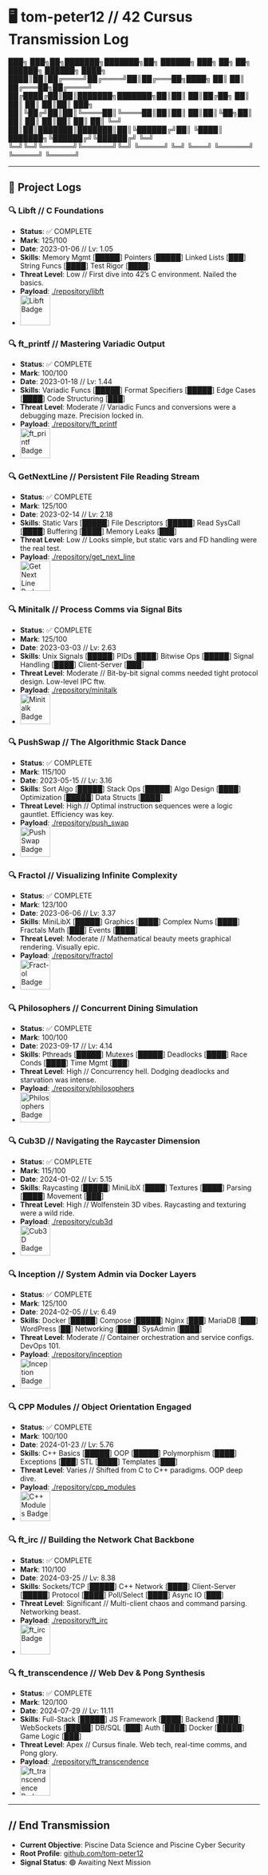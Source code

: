 # 🖥️ tom-peter12 // 42 Cursus Transmission Log


███╗   ███╗██╗███████╗███████╗██╗ ██████╗ ███╗   ██╗    ██╗      ██████╗  ██████╗ 
████╗ ████║██║██╔════╝██╔════╝██║██╔═══██╗████╗  ██║    ██║     ██╔═══██╗██╔════╝ 
██╔████╔██║██║███████╗███████╗██║██║   ██║██╔██╗ ██║    ██║     ██║   ██║██║  ███╗
██║╚██╔╝██║██║╚════██║╚════██║██║██║   ██║██║╚██╗██║    ██║     ██║   ██║██║   ██║
██║ ╚═╝ ██║██║███████║███████║██║╚██████╔╝██║ ╚████║    ███████╗╚██████╔╝╚██████╔╝
╚═╝     ╚═╝╚═╝╚══════╝╚══════╝╚═╝ ╚═════╝ ╚═╝  ╚═══╝    ╚══════╝ ╚═════╝  ╚═════╝ 


---

## 🚀 Project Logs

### 🔍 Libft // C Foundations
- **Status**: ✅ COMPLETE
- **Mark**: 125/100
- **Date**: 2023-01-06 // Lv: 1.05
- **Skills**: Memory Mgmt [█████] Pointers [█████] Linked Lists [███] String Funcs [████] Test Rigor [████]
- **Threat Level**: Low // First dive into 42’s C environment. Nailed the basics.
- **Payload**: [./repository/libft](https://github.com/tom-peter12/01-libft)
- <img src="https://raw.githubusercontent.com/tom-peter12/tom-peter12/main/badges/libft.png" width="60" alt="Libft Badge">

### 🔍 ft_printf // Mastering Variadic Output
- **Status**: ✅ COMPLETE
- **Mark**: 100/100
- **Date**: 2023-01-18 // Lv: 1.44
- **Skills**: Variadic Funcs [█████] Format Specifiers [█████] Edge Cases [████] Code Structuring [███]
- **Threat Level**: Moderate // Variadic Funcs and conversions were a debugging maze. Precision locked in.
- **Payload**: [./repository/ft_printf](https://github.com/tom-peter12/02-ft_printf)
- <img src="https://raw.githubusercontent.com/tom-peter12/tom-peter12/main/badges/printf.png" width="60" alt="ft_printf Badge">

### 🔍 GetNextLine // Persistent File Reading Stream
- **Status**: ✅ COMPLETE
- **Mark**: 125/100
- **Date**: 2023-02-14 // Lv: 2.18
- **Skills**: Static Vars [█████] File Descriptors [█████] Read SysCall [████] Buffering [████] Memory Leaks [███]
- **Threat Level**: Low // Looks simple, but static vars and FD handling were the real test.
- **Payload**: [./repository/get_next_line](https://github.com/tom-peter12/get_next_line)
- <img src="https://raw.githubusercontent.com/tom-peter12/tom-peter12/main/badges/gnl.png" width="60" alt="Get Next Line Badge">

### 🔍 Minitalk // Process Comms via Signal Bits
- **Status**: ✅ COMPLETE
- **Mark**: 125/100
- **Date**: 2023-03-03 // Lv: 2.63
- **Skills**: Unix Signals [█████] PIDs [████] Bitwise Ops [█████] Signal Handling [████] Client-Server [███]
- **Threat Level**: Moderate // Bit-by-bit signal comms needed tight protocol design. Low-level IPC ftw.
- **Payload**: [./repository/minitalk](https://github.com/tom-peter12/minitalk)
- <img src="https://raw.githubusercontent.com/tom-peter12/tom-peter12/main/badges/minitalk.png" width="60" alt="Minitalk Badge">

### 🔍 PushSwap // The Algorithmic Stack Dance
- **Status**: ✅ COMPLETE
- **Mark**: 115/100
- **Date**: 2023-05-15 // Lv: 3.16
- **Skills**: Sort Algo [█████] Stack Ops [█████] Algo Design [████] Optimization [█████] Data Structs [████]
- **Threat Level**: High // Optimal instruction sequences were a logic gauntlet. Efficiency was key.
- **Payload**: [./repository/push_swap](https://github.com/tom-peter12/push_swap)
- <img src="https://raw.githubusercontent.com/tom-peter12/tom-peter12/main/badges/pushswap.png" width="60" alt="Push Swap Badge">

### 🔍 Fractol // Visualizing Infinite Complexity
- **Status**: ✅ COMPLETE
- **Mark**: 123/100
- **Date**: 2023-06-06 // Lv: 3.37
- **Skills**: MiniLibX [█████] Graphics [████] Complex Nums [████] Fractals Math [███] Events [████]
- **Threat Level**: Moderate // Mathematical beauty meets graphical rendering. Visually epic.
- **Payload**: [./repository/fractol](https://github.com/tom-peter12/fractol)
- <img src="https://raw.githubusercontent.com/tom-peter12/tom-peter12/main/badges/fractol.png" width="60" alt="Fract-ol Badge">

### 🔍 Philosophers // Concurrent Dining Simulation
- **Status**: ✅ COMPLETE
- **Mark**: 100/100
- **Date**: 2023-09-17 // Lv: 4.14
- **Skills**: Pthreads [█████] Mutexes [█████] Deadlocks [████] Race Conds [████] Time Mgmt [███]
- **Threat Level**: High // Concurrency hell. Dodging deadlocks and starvation was intense.
- **Payload**: [./repository/philosophers](https://github.com/tom-peter12/philo)
- <img src="https://raw.githubusercontent.com/tom-peter12/tom-peter12/main/badges/philo.png" width="60" alt="Philosophers Badge">

### 🔍 Cub3D // Navigating the Raycaster Dimension
- **Status**: ✅ COMPLETE
- **Mark**: 115/100
- **Date**: 2024-01-02 // Lv: 5.15
- **Skills**: Raycasting [█████] MiniLibX [████] Textures [████] Parsing [████] Movement [███]
- **Threat Level**: High // Wolfenstein 3D vibes. Raycasting and texturing were a wild ride.
- **Payload**: [./repository/cub3d](https://github.com/tom-peter12/cub3D)
- <img src="https://raw.githubusercontent.com/tom-peter12/tom-peter12/main/badges/cub3D.png" width="60" alt="Cub3D Badge">

### 🔍 Inception // System Admin via Docker Layers
- **Status**: ✅ COMPLETE
- **Mark**: 125/100
- **Date**: 2024-02-05 // Lv: 6.49
- **Skills**: Docker [█████] Compose [█████] Nginx [███] MariaDB [███] WordPress [██] Networking [████] SysAdmin [████]
- **Threat Level**: Moderate // Container orchestration and service configs. DevOps 101.
- **Payload**: [./repository/inception](https://github.com/tom-peter12/Inception)
- <img src="https://raw.githubusercontent.com/tom-peter12/tom-peter12/main/badges/inceptionm.png" width="60" alt="Inception Badge">

### 🔍 CPP Modules // Object Orientation Engaged
- **Status**: ✅ COMPLETE
- **Mark**: 100/100
- **Date**: 2024-01-23 // Lv: 5.76
- **Skills**: C++ Basics [█████] OOP [█████] Polymorphism [████] Exceptions [███] STL [████] Templates [███]
- **Threat Level**: Varies // Shifted from C to C++ paradigms. OOP deep dive.
- **Payload**: [./repository/cpp_modules](https://github.com/tom-peter12/CPP_Modules)
- <img src="https://raw.githubusercontent.com/tom-peter12/tom-peter12/main/badges/cppmodule.png" width="60" alt="C++ Modules Badge">

### 🔍 ft_irc // Building the Network Chat Backbone
- **Status**: ✅ COMPLETE
- **Mark**: 110/100
- **Date**: 2024-03-25 // Lv: 8.38
- **Skills**: Sockets/TCP [█████] C++ Network [████] Client-Server [█████] Protocol [████] Poll/Select [████] Async IO [███]
- **Threat Level**: Significant // Multi-client chaos and command parsing. Networking beast.
- **Payload**: [./repository/ft_irc](https://github.com/tom-peter12/ft_irc)
- <img src="https://raw.githubusercontent.com/tom-peter12/tom-peter12/main/badges/irc.png" width="60" alt="ft_irc Badge">

### 🔍 ft_transcendence // Web Dev & Pong Synthesis
- **Status**: ✅ COMPLETE
- **Mark**: 120/100
- **Date**: 2024-07-29 // Lv: 11.11
- **Skills**: Full-Stack [█████] JS Framework [████] Backend [████] WebSockets [█████] DB/SQL [███] Auth [████] Docker [█████] Game Logic [███]
- **Threat Level**: Apex // Cursus finale. Web tech, real-time comms, and Pong glory.
- **Payload**: [./repository/ft_transcendence](https://github.com/tom-peter12/ft_transcendence)
- <img src="https://raw.githubusercontent.com/tom-peter12/tom-peter12/main/badges/transcendence.png" width="60" alt="ft_transcendence Badge">

---

## // End Transmission
- **Current Objective**: Piscine Data Science and Piscine Cyber Security
- **Root Profile**: [github.com/tom-peter12](https://github.com/tom-peter12)
- **Signal Status**: 🟢 Awaiting Next Mission